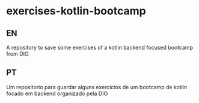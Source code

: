 # exercises-kotlin-bootcamp
## EN
A repository to save some exercises of a kotlin backend focused bootcamp from DIO

## PT
Um repositorio para guardar alguns exercícios de um bootcamp de kotlin focado em backend organizado pela DIO
